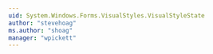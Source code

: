 ```yaml
---
uid: System.Windows.Forms.VisualStyles.VisualStyleState
author: "stevehoag"
ms.author: "shoag"
manager: "wpickett"
---
```

